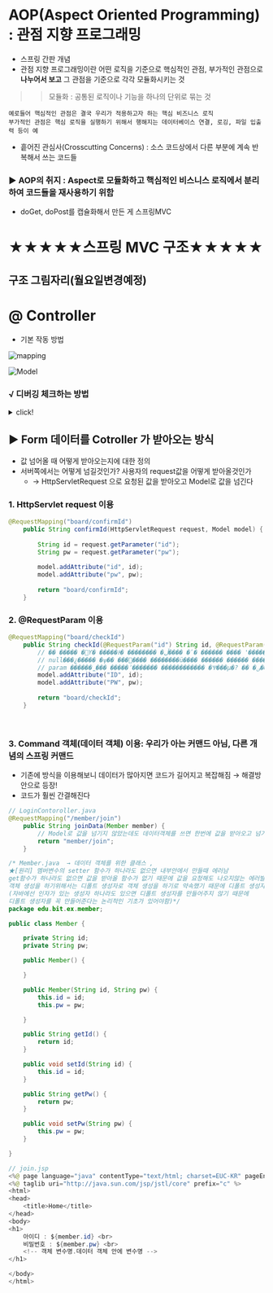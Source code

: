 # AOP(Aspect Oriented Programming) : 관점 지향 프로그래밍
- 스프링 간판 개념 
- 관점 지향 프로그래밍이란 어떤 로직을 기준으로 핵심적인 관점, 부가적인 관점으로 **나누어서 보고** 그 관점을 기준으로 각각 모듈화시키는 것 
>> 모듈화 : 공통된 로직이나 기능을 하나의 단위로 묶는 것
```
예로들어 핵심적인 관점은 결국 우리가 적용하고자 하는 핵심 비즈니스 로직
부가적인 관점은 핵심 로직을 실행하기 위해서 행해지는 데이터베이스 연결, 로깅, 파일 입출력 등이 예
```
- 흩어진 관심사(Crosscutting Concerns) : 소스 코드상에서 다른 부분에 계속 반복해서 쓰는 코드들 
### ▶ AOP의 취지 : Aspect로 모듈화하고 핵심적인 비스니스 로직에서 분리하여 코드들을 재사용하기 위함

- doGet, doPost를 캡슐화해서 만든 게 스프링MVC


# ★★★★★스프링 MVC 구조★★★★★
##  구조 그림자리(월요일변경예정)



# @ Controller
- 기본 작동 방법

![mapping](https://user-images.githubusercontent.com/74290204/105436455-963d7700-5ca2-11eb-998e-6fca313b08f0.PNG)

![Model](https://user-images.githubusercontent.com/74290204/105436461-976ea400-5ca2-11eb-9405-ef5453677db7.PNG)

### √ 디버깅 체크하는 방법 
<details><summary>click!</summary>
- 체크하는 방법은 get방식이니까 주소창에 값을 같이 넣으면 됨
(이제 이런건 감으로 아는 센스~!..get방식이 어떻게 값을 넘기는지 알면 할 수 있는 것)

![check](https://user-images.githubusercontent.com/74290204/105436737-119f2880-5ca3-11eb-8bde-40dbd98656fc.PNG)
</details>

## ▶ Form 데이터를 Cotroller 가 받아오는 방식
- 값 넘어올 때 어떻게 받아오는지에 대한 정의
- 서버쪽에서는 어떻게 넘길것인가? 사용자의 request값을 어떻게 받아올것인가
    - → HttpServletRequest 으로 요청된 값을 받아오고 Model로 값을 넘긴다

### 1. HttpServlet request 이용 
```java
@RequestMapping("board/confirmId")
	public String confirmId(HttpServletRequest request, Model model) {
		
		String id = request.getParameter("id");
		String pw = request.getParameter("pw");
		
		model.addAttribute("id", id);
		model.addAttribute("pw", pw);
		
		return "board/confirmId";
	}
```

### 2. @RequestParam 이용
```java
@RequestMapping("board/checkId")
	public String checkId(@RequestParam("id") String id, @RequestParam("pw") int pw , Model model) {
		// �� ����� �޾Ƴ� �����Ͱ� �������� �ڵ���� �ʹ� ������ ���� '�����Ͱ�ü'�� ������� ����
		// null���¿����� �ѱ�� ���⶧���� ��������ü���� ������ ������ ���� ȭ�� ����� �ȵǰ� 400���(������������ �������ʴ°�)
		// param ������̼��� �����ʾ������� ������������ �Ѱ���µ�? �� �ٸ�����?
		model.addAttribute("ID", id);
		model.addAttribute("PW", pw);
		
		return "board/checkId";
	}
```
<br>

### 3. Command 객체(데이터 객체) 이용: 우리가 아는 커맨드 아님, 다른 개념의 스프링 커맨드
- 기존에 방식을 이용해보니 데이터가 많아지면 코드가 길어지고 복잡해짐 → 해결방안으로 등장!
- 코드가 훨씬 간결해진다
```java
// LoginContoroller.java
@RequestMapping("/member/join")
	public String joinData(Member member) {
		// Model로 값을 넘기지 않았는데도 데이터객체를 쓰면 한번에 값을 받아오고 넘기는것까지 처리해줌
		return "member/join";
	}

/* Member.java  → 데이터 객체를 위한 클래스 ,
★[원리] 멤버변수의 setter 함수가 하나라도 없으면 내부안에서 만들때 에러남 
get함수가 하나라도 없으면 값을 받아올 함수가 없기 때문에 값을 요청해도 나오지않는 에러발생 
객체 생성을 하기위해서는 디폴트 생성자로 객체 생성을 하기로 약속했기 때문에 디폴트 생성자 반드시 있어야 커맨드 객체를 사용할 수 있고 없다면 에러남
(자바에선 인자가 있는 생성자 하나라도 있으면 디폴트 생성자를 만들어주지 않기 때문에 
디폴트 생성자를 꼭 만들어준다는 논리적인 기초가 있어야함)*/
package edu.bit.ex.member;

public class Member {

	private String id;
	private String pw;

	public Member() {

	}

	public Member(String id, String pw) {
		this.id = id;
		this.pw = pw;

	}

	public String getId() {
		return id;
	}

	public void setId(String id) {
		this.id = id;
	}

	public String getPw() {
		return pw;
	}

	public void setPw(String pw) {
		this.pw = pw;
	}

}

// join.jsp
<%@ page language="java" contentType="text/html; charset=EUC-KR" pageEncoding="EUC-KR" %>
<%@ taglib uri="http://java.sun.com/jsp/jstl/core" prefix="c" %>
<html>
<head>
	<title>Home</title>
</head>
<body>
<h1>
	아이디 : ${member.id} <br>
	비밀번호 : ${member.pw} <br>
	<!-- 객체 변수명.데이터 객체 안에 변수명 -->
</h1>

</body>
</html>
```
